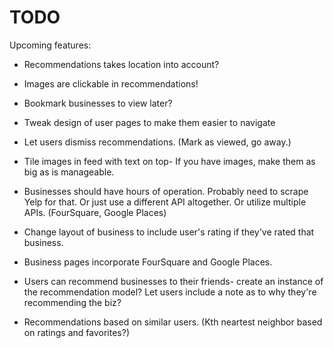 # TODO


Upcoming features:

* Recommendations takes location into account? 

* Images are clickable in recommendations!

* Bookmark businesses to view later?

* Tweak design of user pages to make them easier to navigate

* Let users dismiss recommendations. (Mark as viewed, go away.)

* Tile images in feed with text on top- If you have images, make them as big as is manageable.

* Businesses should have hours of operation. Probably need to scrape Yelp for that. Or just use a different API altogether. Or utilize multiple APIs. (FourSquare, Google Places)

* Change layout of business to include user's rating if they've rated that business.

* Business pages incorporate FourSquare and Google Places.

* Users can recommend businesses to their friends- create an instance of the recommendation model? Let users include a note as to why they're recommending the biz?

* Recommendations based on similar users. (Kth neartest neighbor based on ratings and favorites?)


